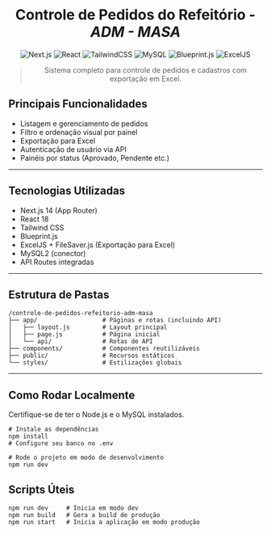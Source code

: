 <div align="center">
<h1>Controle de Pedidos do Refeitório - <i>ADM - MASA</i></h1>

![Next.js](https://img.shields.io/badge/Next.js-14.x-black?style=flat-square&logo=next.js)
![React](https://img.shields.io/badge/React-18.x-61DAFB?style=flat-square&logo=react)
![TailwindCSS](https://img.shields.io/badge/TailwindCSS-3.x-38B2AC?style=flat-square&logo=tailwindcss)
![MySQL](https://img.shields.io/badge/MySQL-8.x-lightgrey?style=flat-square&logo=mysql)
![Blueprint.js](https://img.shields.io/badge/Blueprint.js-5.x-blue?style=flat-square&logo=blueprint)
![ExcelJS](https://img.shields.io/badge/ExcelJS-Xlsx-green?style=flat-square&logo=microsoft-excel)

> Sistema completo para controle de pedidos e cadastros com exportação em Excel.
</div>

## Principais Funcionalidades
- Listagem e gerenciamento de pedidos
- Filtro e ordenação visual por painel
- Exportação para Excel
- Autenticação de usuário via API
- Painéis por status (Aprovado, Pendente etc.)

-----

## Tecnologias Utilizadas
- Next.js 14 (App Router)
- React 18
- Tailwind CSS
- Blueprint.js
- ExcelJS + FileSaver.js (Exportação para Excel)
- MySQL2 (conector)
- API Routes integradas

---

## Estrutura de Pastas
```
/controle-de-pedidos-refeitorio-adm-masa
├── app/                  # Páginas e rotas (incluindo API)
│   ├── layout.js         # Layout principal
│   ├── page.js           # Página inicial
│   └── api/              # Rotas de API
├── components/           # Componentes reutilizáveis
├── public/               # Recursos estáticos
└── styles/               # Estilizações globais
```
---

## Como Rodar Localmente
Certifique-se de ter o Node.js e o MySQL instalados.
```
# Instale as dependências
npm install
# Configure seu banco no .env

# Rode o projeto em modo de desenvolvimento
npm run dev
```

## Scripts Úteis
```
npm run dev     # Inicia em modo dev
npm run build   # Gera a build de produção
npm run start   # Inicia a aplicação em modo produção
```
